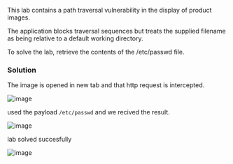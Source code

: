 This lab contains a path traversal vulnerability in the display of product images.

The application blocks traversal sequences but treats the supplied filename as being relative to a default working directory.

To solve the lab, retrieve the contents of the /etc/passwd file.

### Solution

The image is opened in new tab and that http request is intercepted.

![image](https://github.com/RahulMMenon011/PortSwigger_Labs/assets/140642506/ea9e7dd1-171a-4fca-9bd6-772899b2cce4)

used the payload `/etc/passwd` and we recived the result.

![image](https://github.com/RahulMMenon011/PortSwigger_Labs/assets/140642506/a959e3b0-dbff-4f8b-9894-c90da0382cca)

lab solved succesfully

![image](https://github.com/RahulMMenon011/PortSwigger_Labs/assets/140642506/0a0c1169-d60a-4efd-bff3-160f4fcd62bd)


